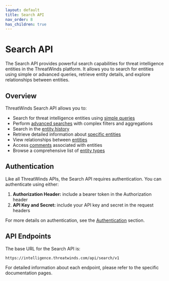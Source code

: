 ```yaml
---
layout: default
title: Search API
nav_order: 8
has_children: true
---
```


# Search API

The Search API provides powerful search capabilities for threat intelligence entities in the ThreatWinds platform. It allows you to search for entities using simple or advanced queries, retrieve entity details, and explore relationships between entities.

## Overview

ThreatWinds Search API allows you to:

- Search for threat intelligence entities using [simple queries](/search/simple-search)
- Perform [advanced searches](/search/advanced-search) with complex filters and aggregations
- Search in the [entity history](/search/history-search)
- Retrieve detailed information about [specific entities](/search/entity-lookup)
- View relationships between [entities](/search/entity)
- Access [comments](/search/comments) associated with entities
- Browse a comprehensive list of [entity types](/search/entity-types)

## Authentication

Like all ThreatWinds APIs, the Search API requires authentication. You can authenticate using either:

1. **Authorization Header:** include a bearer token in the Authorization header
2. **API Key and Secret:** include your API key and secret in the request headers

For more details on authentication, see the [Authentication](/auth) section.

## API Endpoints

The base URL for the Search API is:

```
https://intelligence.threatwinds.com/api/search/v1
```

For detailed information about each endpoint, please refer to the specific documentation pages.
